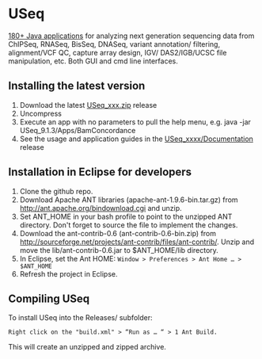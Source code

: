 # USeq
[180+ Java applications](http://bioserver.hci.utah.edu/USeq/Documentation/cmdLnMenus.html) for analyzing next generation sequencing data from ChIPSeq, RNASeq, BisSeq, DNASeq, variant annotation/ filtering, alignment/VCF QC, capture array design, IGV/ DAS2/IGB/UCSC file manipulation, etc. Both GUI and cmd line interfaces.

## Installing the latest version
1. Download the latest [USeq_xxx.zip](https://github.com/HuntsmanCancerInstitute/USeq/releases) release
2. Uncompress
3. Execute an app with no parameters to pull the help menu, e.g. java -jar USeq_9.1.3/Apps/BamConcordance
4. See the usage and application guides in the [USeq_xxxx/Documentation](http://bioserver.hci.utah.edu/USeq/Documentation/) release

## Installation in Eclipse for developers
1. Clone the github repo.
2. Download Apache ANT libraries (apache-ant-1.9.6-bin.tar.gz) from http://ant.apache.org/bindownload.cgi and unzip.
3. Set ANT_HOME in your bash profile to point to the unzipped ANT directory. Don't forget to source the file to implement the changes.
4. Download the ant-contrib-0.6 (ant-contrib-0.6-bin.zip) from http://sourceforge.net/projects/ant-contrib/files/ant-contrib/. 
Unzip and move the lib/ant-contrib-0.6.jar to $ANT_HOME/lib directory.
5. In Eclipse, set the Ant HOME: `Window > Preferences > Ant Home … > $ANT_HOME`
6. Refresh the project in Eclipse.

## Compiling USeq
To install USeq into the Releases/ subfolder:

`Right click on the "build.xml" > “Run as … “ > 1 Ant Build.`

This will create an unzipped and zipped archive.
